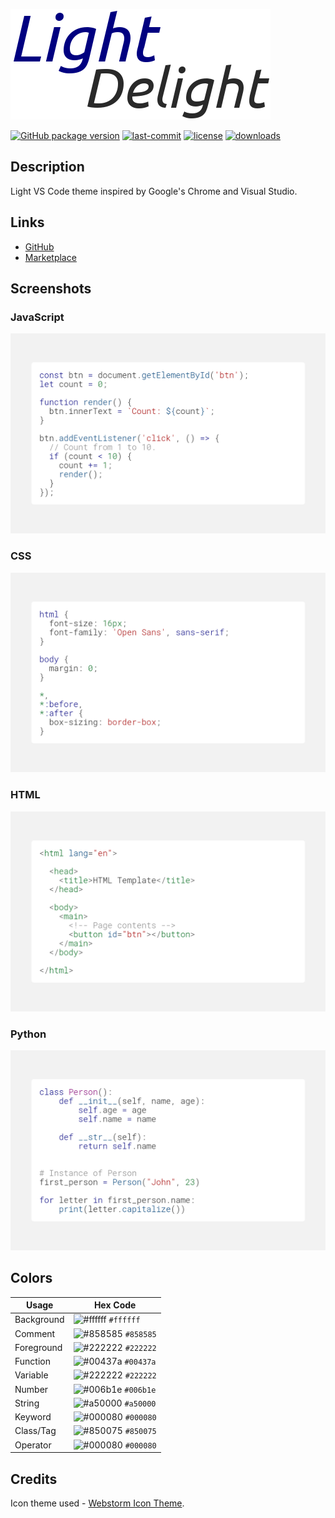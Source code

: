 ![](https://raw.githubusercontent.com/DNonov/lightDelight/master/media/icon-readme.png)

 [![GitHub package version](https://img.shields.io/github/package-json/v/DNonov/lightDelight.svg)](./package.json) [![last-commit](https://img.shields.io/github/last-commit/DNonov/lightDelight.svg)](./package.json) [![license](https://img.shields.io/github/license/DNonov/lightDelight.svg)](./LICENSE) [![downloads](https://img.shields.io/visual-studio-marketplace/d/DimitarNonov.lightDelight.svg)](https://marketplace.visualstudio.com/items?itemName=DimitarNonov.lightDelight)

## Description
Light VS Code theme inspired by Google's Chrome and Visual Studio.

## Links
* [GitHub](https://github.com/DNonov/lightDelight)
* [Marketplace](https://marketplace.visualstudio.com/items?itemName=DimitarNonov.lightDelight)

## Screenshots
### JavaScript
![](https://raw.githubusercontent.com/DNonov/lightDelight/master/media/LightDelight-js.png)
### CSS
![](https://raw.githubusercontent.com/DNonov/lightDelight/master/media/LightDelight-css.png)
### HTML
![](https://raw.githubusercontent.com/DNonov/lightDelight/master/media/LightDelight-html.png)
### Python
![](https://raw.githubusercontent.com/DNonov/lightDelight/master/media/LightDelight-py.png)

## Colors
| Usage           | Hex Code                                                           |
| --------------- | ------------------------------------------------------------------ |
| Background      | ![#ffffff](https://placehold.it/15/ffffff/ffffff?text=+) `#ffffff` |
| Comment         | ![#858585](https://placehold.it/15/858585/000000?text=+) `#858585` |
| Foreground      | ![#222222](https://placehold.it/15/222222/000000?text=+) `#222222` |
| Function        | ![#00437a](https://placehold.it/15/00437a/000000?text=+) `#00437a` |
| Variable        | ![#222222](https://placehold.it/15/222222/000000?text=+) `#222222` |
| Number          | ![#006b1e](https://placehold.it/15/006b1e/000000?text=+) `#006b1e` |
| String          | ![#a50000](https://placehold.it/15/a50000/000000?text=+) `#a50000` |
| Keyword         | ![#000080](https://placehold.it/15/000080/000000?text=+) `#000080` |
| Class/Tag       | ![#850075](https://placehold.it/15/850075/000000?text=+) `#850075` |
| Operator        | ![#000080](https://placehold.it/15/000080/000000?text=+) `#000080` |

## Credits
Icon theme used  -  [Webstorm Icon Theme](https://marketplace.visualstudio.com/items?itemName=pmsandhu.webstorm-icons).